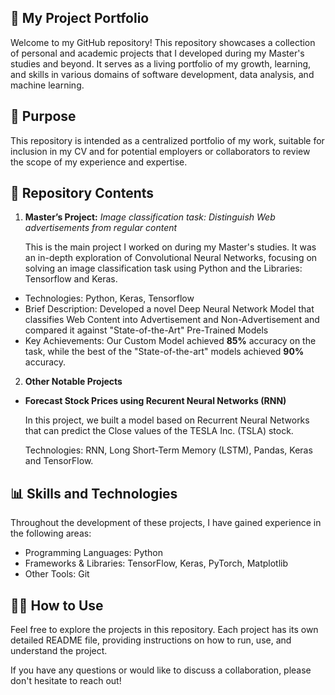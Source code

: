 ## 🚀 My Project Portfolio

Welcome to my GitHub repository! This repository showcases a collection of personal and academic projects that I developed during my Master's studies and beyond. It serves as a living portfolio of my growth, learning, and skills in various domains of software development, data analysis, and machine learning.

## 🎯 Purpose

This repository is intended as a centralized portfolio of my work, suitable for inclusion in my CV and for potential employers or collaborators to review the scope of my experience and expertise.

## 📁 Repository Contents
1. **Master’s Project:** *Image classification task: Distinguish Web advertisements from regular content*
   
   This is the main project I worked on during my Master's studies. It was an in-depth exploration of Convolutional Neural Networks, focusing on solving an image classification task using Python and the Libraries: Tensorflow and Keras.

* Technologies: Python, Keras, Tensorflow
* Brief Description: Developed a novel Deep Neural Network Model that classifies Web Content into Advertisement and Non-Advertisement and compared it against "State-of-the-Art" Pre-Trained Models
* Key Achievements: Our Custom Model achieved **85%** accuracy on the task, while the best of the "State-of-the-art" models achieved **90%** accuracy.

2. **Other Notable Projects**
   
* __Forecast Stock Prices using Recurent Neural Networks (RNN)__
  
   In this project, we built a model based on Recurrent Neural Networks that can predict the Close values of the TESLA Inc. (TSLA) stock.
  
   Technologies: RNN, Long Short-Term Memory (LSTM), Pandas, Keras and TensorFlow.


## 📊 Skills and Technologies
Throughout the development of these projects, I have gained experience in the following areas:

* Programming Languages: Python
* Frameworks & Libraries: TensorFlow, Keras, PyTorch, Matplotlib
* Other Tools: Git
  
## 🧑‍💻 How to Use
Feel free to explore the projects in this repository. Each project has its own detailed README file, providing instructions on how to run, use, and understand the project.

If you have any questions or would like to discuss a collaboration, please don't hesitate to reach out!
